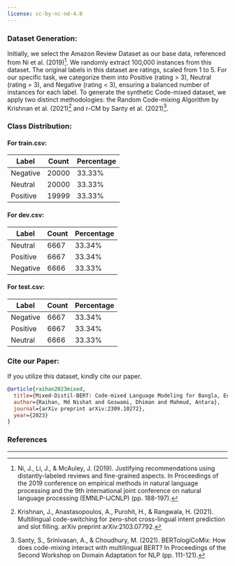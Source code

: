 ```yaml
---
license: cc-by-nc-nd-4.0
---
```


### Dataset Generation:

Initially, we select the Amazon Review Dataset as our base data, referenced from Ni et al. (2019)[^1]. We randomly extract 100,000 instances from this dataset. The original labels in this dataset are ratings, scaled from 1 to 5. For our specific task, we categorize them into Positive (rating > 3), Neutral (rating = 3), and Negative (rating < 3), ensuring a balanced number of instances for each label. To generate the synthetic Code-mixed dataset, we apply two distinct methodologies: the Random Code-mixing Algorithm by Krishnan et al. (2021)[^2] and r-CM by Santy et al. (2021)[^3].

### Class Distribution:

#### For train.csv:

| Label    | Count | Percentage |
|----------|-------|------------|
| Negative | 20000 | 33.33%     |
| Neutral  | 20000 | 33.33%     |
| Positive | 19999 | 33.33%     |

#### For dev.csv:

| Label    | Count | Percentage |
|----------|-------|------------|
| Neutral  | 6667  | 33.34%     |
| Positive | 6667  | 33.34%     |
| Negative | 6666  | 33.33%     |

#### For test.csv:

| Label    | Count | Percentage |
|----------|-------|------------|
| Negative | 6667  | 33.34%     |
| Positive | 6667  | 33.34%     |
| Neutral  | 6666  | 33.33%     |

### Cite our Paper:

If you utilize this dataset, kindly cite our paper.

```bibtex
@article{raihan2023mixed,
  title={Mixed-Distil-BERT: Code-mixed Language Modeling for Bangla, English, and Hindi},
  author={Raihan, Md Nishat and Goswami, Dhiman and Mahmud, Antara},
  journal={arXiv preprint arXiv:2309.10272},
  year={2023}
}
```

### References

[^1]: Ni, J., Li, J., & McAuley, J. (2019). Justifying recommendations using distantly-labeled reviews and fine-grained aspects. In Proceedings of the 2019 conference on empirical methods in natural language processing and the 9th international joint conference on natural language processing (EMNLP-IJCNLP) (pp. 188-197).

[^2]: Krishnan, J., Anastasopoulos, A., Purohit, H., & Rangwala, H. (2021). Multilingual code-switching for zero-shot cross-lingual intent prediction and slot filling. arXiv preprint arXiv:2103.07792.

[^3]: Santy, S., Srinivasan, A., & Choudhury, M. (2021). BERTologiCoMix: How does code-mixing interact with multilingual BERT? In Proceedings of the Second Workshop on Domain Adaptation for NLP (pp. 111-121).

---